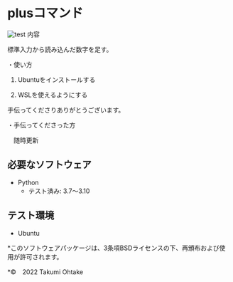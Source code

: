 # plusコマンド
![test](https://github.com/Taku4764/robosys202x/actions/workflows/test.yml/badge.svg)
内容

標準入力から読み込んだ数字を足す。

・使い方

1. Ubuntuをインストールする

2. WSLを使えるようにする







手伝ってくださりありがとうございます。


・手伝ってくださった方

　随時更新

## 必要なソフトウェア
* Python
  * テスト済み: 3.7～3.10

## テスト環境
* Ubuntu

*このソフトウェアパッケージは、3条項BSDライセンスの下、再頒布および使用が許可されます。

*©　2022 Takumi Ohtake
